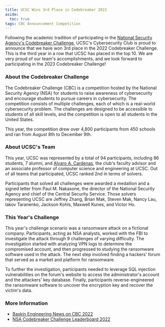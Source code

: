 ```yaml
---
title: UCSC Wins 3rd Place in Codebreaker 2022
aside:
  toc: true
tags: CBC Announcement Competition
---
```


Following the academic tradition of participating in the [National Security Agency's Codebreaker Challenge](https://nsa-codebreaker.org/home), UCSC's Cybersecurity Club is proud to announce that we have won 3rd place in the 2022 Codebreaker Challenge. This is the third year in a row that UCSC has placed in the top 10. We are very proud of our team's accomplishments, and we look forward to participating in the 2023 Codebreaker Challenge!

### About the Codebreaker Challenge
The Codebreaker Challenge (CBC) is a competition hosted by the National Security Agency (NSA) for students to raise awareness of cybersecurity and encourage students to pursue careers in cybersecurity. The competition consists of multiple challenges, each of which is a real-world cybersecurity problem. The challenges are designed to be accessible to students of all skill levels, and the competition is open to all students in the United States. 

This year, the competition drew over 4,800 participants from 450 schools and ran from August 8th to December 9th.

### About UCSC's Team
This year, UCSC was represented by a total of 94 participants, including 86 students, 7 alumni, and [Alvaro A. Cardenas](https://users.soe.ucsc.edu/~alacarde/), the club's faculty advisor and an associate professor of computer science and engineering at UCSC. Out of all teams that participated, UCSC ranked 2nd in terms of solvers. 

Participants that solved all challenges were awarded a medallion and a signed letter from Paul M. Nakasone, the director of the National Security Agency and chief of the Central Security Service. Those solvers representing UCSC are Jeffrey Zhang, Brian Mak, Steven Mak, Nancy Lau, Iakov Taranenko, Jackson Kohls, Maxwell Kunes, and Victor Ho.

### This Year's Challenge
This year's challenge scenario was a ransomware attack on a fictional company. Participants, acting as NSA analysts, worked with the FBI to investigate the attack through 9 challenges of varying difficulty. The investigation started with analyzing VPN logs to determine the compromised account, and then progressed to studying the ransomware software used in the attack. The next step involved finding a hackers' forum that served as a market and platform for ransomware.

To further the investigation, participants needed to leverage SQL injection vulnerabilities on the forum's website to access the administrator's account and the attackers' key database. Finally, participants reverse-engineered the ransomware software to uncover the encryption key and recover the victim's data.

### More Information
- [Baskin Engineering News on CBC 2022](https://news.ucsc.edu/2022/12/nsa-codebreaker-challenge.html)
- [NSA Codebreaker Challenge Leaderboard 2022](https://nsa-codebreaker.org/leaderboard)